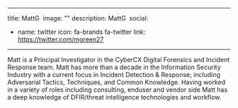 
---
title: MattG 
image: ""
description: MattG 
social:

  - name: twitter
    icon: fa-brands fa-twitter
    link: https://twitter.com/mgreen27

---

Matt is a Principal Investigator in the CyberCX Digital Forensics and Incident Response team. Matt has more than a decade in the Information Security Industry with a current focus in Incident Detection & Response; including Adversarial Tactics, Techniques, and Common Knowledge. Having worked in a variety of roles including consulting, enduser and vendor side Matt has a deep knowledge of DFIR/threat intelligence technologies and workflow.